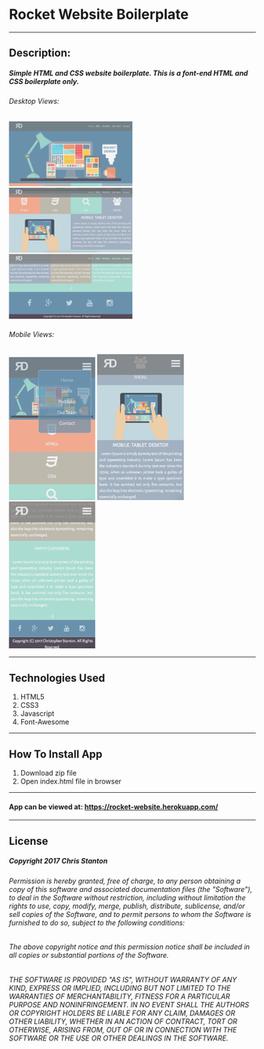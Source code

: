 
# Rocket Website Boilerplate

---

## Description:
##### Simple HTML and CSS website boilerplate.  This is a font-end HTML and CSS boilerplate only.

###### Desktop Views:

<img src="./public/assets/images/screenshots/desktop-one.png" width="50%">

<img src="./public/assets/images/screenshots/desktop-two.png" width="50%">

<img src="./public/assets/images/screenshots/desktop-three.png" width="50%">

###### Mobile Views:

<img src="./public/assets/images/screenshots/mobile-one.png" width="35%">

<img src="./public/assets/images/screenshots/mobile-two.png" width="35%">

<img src="./public/assets/images/screenshots/mobile-three.png" width="35%">

---

## Technologies Used
  1. HTML5
  2. CSS3
  3. Javascript
  4. Font-Awesome

---  

## How To Install App
  1. Download zip file
  2. Open index.html file in browser

---

#### App can be viewed at: https://rocket-website.herokuapp.com/

---

## License
##### Copyright 2017 Chris Stanton

###### Permission is hereby granted, free of charge, to any person obtaining a copy of this software and associated documentation files (the "Software"), to deal in the Software without restriction, including without limitation the rights to use, copy, modify, merge, publish, distribute, sublicense, and/or sell copies of the Software, and to permit persons to whom the Software is furnished to do so, subject to the following conditions:

###### The above copyright notice and this permission notice shall be included in all copies or substantial portions of the Software.

###### THE SOFTWARE IS PROVIDED "AS IS", WITHOUT WARRANTY OF ANY KIND, EXPRESS OR IMPLIED, INCLUDING BUT NOT LIMITED TO THE WARRANTIES OF MERCHANTABILITY, FITNESS FOR A PARTICULAR PURPOSE AND NONINFRINGEMENT. IN NO EVENT SHALL THE AUTHORS OR COPYRIGHT HOLDERS BE LIABLE FOR ANY CLAIM, DAMAGES OR OTHER LIABILITY, WHETHER IN AN ACTION OF CONTRACT, TORT OR OTHERWISE, ARISING FROM, OUT OF OR IN CONNECTION WITH THE SOFTWARE OR THE USE OR OTHER DEALINGS IN THE SOFTWARE.
